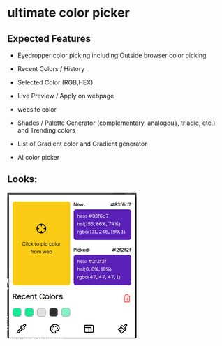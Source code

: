 # ultimate color picker

## Expected Features

- Eyedropper color picking including Outside browser color picking
- Recent Colors / History
- Selected Color (RGB,HEX)
- Live Preview / Apply on webpage

- website color

- Shades / Palette Generator (complementary, analogous, triadic, etc.) and Trending colors

- List of Gradient color and Gradient generator

- AI color picker



## Looks: 

![alt text](/public/theme.png)
